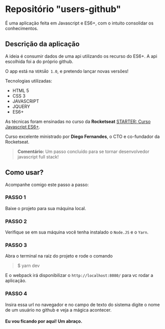 # Repositório "users-github"
É uma aplicação feita em Javascript e ES6+, com o intuito consolidar os conhecimentos.

## Descrição da aplicação
A ideia é consumir dados de uma api utilizando os recurso do ES6+. A api escolhida foi a do próprio github.

O app está na `VERSÃO 1.0`, e pretendo lançar novas versões!

Tecnologias utilizadas:
- HTML 5
- CSS 3
- JAVASCRIPT
- JQUERY
- ES6+

As técnicas foram ensinadas no curso da **Rocketseat** [STARTER: Curso Javascript ES6+](https://rocketseat.com.br/).

Curso excelente ministrado por **Diego Fernandes**, o CTO e co-fundador da Rocketseat.

> **Comentário:** Um passo concluído para se tornar desenvolvedor javascript full stack!


## Como usar?
Acompanhe comigo este passo a passo:

### PASSO 1
Baixe o projeto para sua máquina local.

### PASSO 2
Verifique se em sua máquina você tenha instalado o `Node.JS` e o `Yarn`.

### PASSO 3
Abra o terminal na raiz do projeto e rode o comando
> $ yarn dev

E o webpack irá disponibilizar o `http://localhost:8080/` para vc rodar a aplicação.

### PASSO 4
Insira essa url no navegador e no campo de texto do sistema digite o nome de um usuário no github e veja a mágica acontecer.

#### Eu vou ficando por aqui! Um abraço.